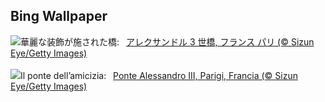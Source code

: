 ## Bing Wallpaper
![](https://www.bing.com/th?id=OHR.ParisBridge_JA-JP7502194315_UHD.jpg&w=1000)華麗な装飾が施された橋:&nbsp;&ensp;[アレクサンドル 3 世橋, フランス パリ (© Sizun Eye/Getty Images)](https://www.bing.com/th?id=OHR.ParisBridge_JA-JP7502194315_UHD.jpg)
<br><br/>
![](https://www.bing.com/th?id=OHR.ParisBridge_IT-IT8868576406_UHD.jpg&w=1000)Il ponte dell’amicizia:&nbsp;&ensp;[Ponte Alessandro III, Parigi, Francia (© Sizun Eye/Getty Images)](https://www.bing.com/th?id=OHR.ParisBridge_IT-IT8868576406_UHD.jpg)
<br><br/>
